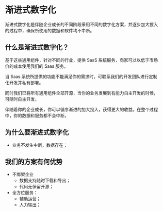 # 渐进式数字化


渐进式数字化是伴随企业成长的不同阶段采用不同的数字化方案，并逐步加大投入的过程中，确保所使用的数据和软件均不中断。


## 什么是渐进式数字化？


基于这些通用组件，针对不同的行业，提供 SaaS 系统服务，商家可以以低于市场价的成本使用我们的 Saas 服务。

当 Saas 系统所提供的功能不能满足你的需求时，可联系我们的开发团队进行定制化开发并私有部署。
 
同时我们已将所有通用组件全部开源，当你的业务发展到有能力自主开发的时候，可随时自主开发。

伴随着你的企业成长，你可以循序渐进的加大投入，获得更大的收益。在整个过程中，你的数据和服务都不会中断。

## 为什么要渐进式数字化

* 业务不发生中断，数据存在；


## 我们的方案有何优势

* 不绑架企业
  * 数据支持随时下载和导出；
  * 代码无保留开源；
* 全方位服务：
  * 辅助运营；
  * 人力输出；